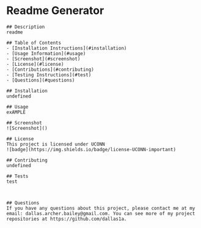 # Readme Generator 
   
  
    ## Description 
    readme

    ## Table of Contents
    - [Installation Instructions](#installation)
    - [Usage Information](#usage)
    - [Screenshot](#screenshot)
    - [License](#license)
    - [Contributions](#contributing)
    - [Testing Instructions](#test)
    - [Questions](#questions)
    
    ## Installation 
    undefined

    ## Usage 
    exAMPLE

    ## Screenshot
    ![Screenshot]()

    ## License 
    This project is licensed under UCONN
    ![badge](https://img.shields.io/badge/license-UCONN-important)

    ## Contributing 
    undefined

    ## Tests
    test

  

    ## Questions
    If you have any questions about this project, please contact me at my email: dallas.archer.bailey@gmail.com. You can see more of my project repositories at https://github.com/dallas1a.
  